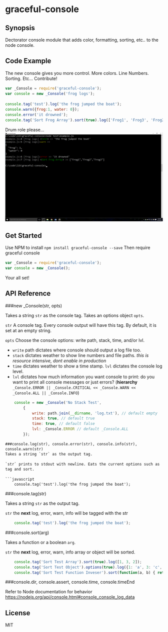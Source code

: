 # graceful-console


## Synopsis

Dectorator console module that adds color, formatting, sorting, etc.. to the node console. 

## Code Example

The new console gives you more control. More colors. Line Numbers. Sorting. Etc... Contribute!

```javascript
var _Console = require('graceful-console');
var console = new _Console('frog logs');

console.tag('test').log('the frog jumped the boat');
console.warn({frog:1, water: 0});
console.error('it drowned');
console.tag('Sort Frog Array').sort(true).log(['Frog1', 'Frog3', 'Frog2']);
```

Drum role please...
![alt text](screenshot.png)

## Get Started

Use NPM to install 	`npm install graceful-console --save`
Then require graceful console 
```javascript
var _Console = require('graceful-console');
var console = new _Console();
```
Your all set!

## API Reference

###new _Console(str, opts)

Takes a string `str` as the console tag. Takes an options object `opts`.

`str` A console tag. Every console output will have this tag. By default, it is set at an empty string.

`opts` Choose the console options: write path, stack, time, and/or lvl. 

+ `write` path dictates where console should output a log file too.
+ `stack` dictates weather to show line numbers and file paths. *this is resource intensive, dont enable in production*
+ `time` dictates weather to show a time stamp. `lvl` dictates the console log level. 
+ `lvl` dictates how much information you want console to print: do you want to print all console messages or just errors? (**hierarchy** `_Console.ERROR || _Console.CRITICAL << _Console.WARN << _Console.ALL || _Console.INFO`)

```javascript
	console = new _Console('No Stack Test', 
		{
			write: path.join(__dirname, 'log.txt'), // default empty
			stack: true, // default true
			time: true, // default false
			lvl: _Console.ERROR // default _Console.ALL
		});
```
```
###console.log(str), console.error(str), console.info(str), console.warn(str)
Takes a string `str` as the output tag.

`str` prints to stdout with newline. Eats the current options such as tag and sort.

```javascript
	console.tag('test').log('the frog jumped the boat');
```
###console.tag(str)

Takes a string `str` as the output tag.

`str` the **next** log, error, warn, info will be tagged with the str

```javascript
	console.tag('test').log('the frog jumped the boat');
```

###console.sort(arg)

Takes a function or a boolean `arg`.

`str` the **next** log, error, warn, info array or object will be sorted.

```javascript
	console.tag('Sort Test Array').sort(true).log([1, 3, 2]);
	console.tag('Sort Test Object').options(true).log({1: 'a', 3: 'c', 2: 'b'});
	console.tag('Sort Test Function Inveser').sort(function(a, b) { return b.value.charCodeAt(0) - a.value.charCodeAt(0)}).log({1: 'a', 3: 'c', 2: 	'b'});
```

###console.dir, console.assert, console.time, console.timeEnd

Refer to Node documentation for behavior https://nodejs.org/api/console.html#console_console_log_data


## License

MIT